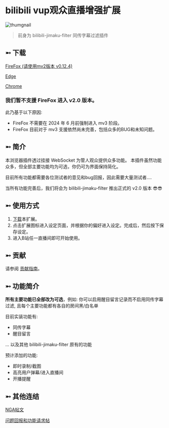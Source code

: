 # bilibili vup观众直播增强扩展

![thumgnail](https://github.com/eric2788/bilibili-jimaku-filter/raw/web/assets_v2/main.png)

> 前身为 bilibili-jimaku-filter 同传字幕过滤插件

## ➵ 下载

[FireFox (请使用mv2版本 v0.12.4)](https://github.com/eric2788/bilibili-vup-stream-enhancer/releases/tag/0.12.4)

[Edge](https://microsoftedge.microsoft.com/addons/detail/ehdhihncinoejihhmhpdoeloadihnfio)

[Chrome](https://chrome.google.com/webstore/detail/nhomlepkjglilcahfcfnggebkaabeiog)

### 我们暂不支援 FireFox 进入 v2.0 版本。

此乃基于以下原因:

- FireFox 不需要在 2024 年 6 月前强制进入 mv3 阶段。
- FireFox 目前对于 mv3 支援依然尚未完善，包括众多的BUG和未知问题。

## ➵ 简介

本浏览器插件透过挂接 WebSocket 为管人观众提供众多功能。 本插件虽然功能众多，但全部主要功能均为可选，你仍可为界面保持简化。

目前所有功能都需要各位测试者的意见和bug回报，因此需要大量测试者....

当所有功能完善后，我们将会为 bilibili-jimaku-filter 推出正式的 v2.0 版本 😎😎

## ➵ 使用方式

1. [下载](#-下载)本扩展。
2. 点击扩展图标进入设定页面，并根据你的偏好进入设定。完成后，然后按下保存设定。
3. 进入B站任一直播间即可开始使用。

## ➵ 贡献

请参阅 [贡献指南](CONTRIBUTING.md)。

## ➵ 功能简介

**所有主要功能已全部改为可选**，例如: 你可以启用醒目留言记录而不启用同传字幕过滤, 且每个主要功能都有各自的房间黑/白名单

目前实装功能有:
- 同传字幕
- 醒目留言

... 以及其他 bilibili-jimaku-filter 原有的功能


预计添加的功能:
- 即时录制/截图
- 高亮用户弹幕/进入直播间
- 开播提醒


## ➵ 其他连结

[NGA帖文](https://ngabbs.com/read.php?tid=24434809)

[问题回报和功能请求帖](https://github.com/eric2788/bilibili-vup-stream-enhancer/issues)
